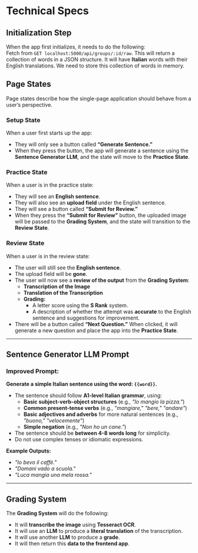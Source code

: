 # Technical Specs

## Initialization Step

When the app first initializes, it needs to do the following:  
Fetch from `GET localhost:5000/api/groups/:id/raw`. This will return a collection of words in a JSON structure. It will have **Italian** words with their English translations. We need to store this collection of words in memory.

## Page States

Page states describe how the single-page application should behave from a user’s perspective.

### Setup State

When a user first starts up the app:  
- They will only see a button called **“Generate Sentence.”**  
- When they press the button, the app will generate a sentence using the **Sentence Generator LLM**, and the state will move to the **Practice State**.

### Practice State

When a user is in the practice state:  
- They will see an **English sentence**.  
- They will also see an **upload field** under the English sentence.  
- They will see a button called **“Submit for Review.”**  
- When they press the **“Submit for Review”** button, the uploaded image will be passed to the **Grading System**, and the state will transition to the **Review State**.

### Review State

When a user is in the review state:  
- The user will still see the **English sentence**.  
- The upload field will be **gone**.  
- The user will now see a **review of the output** from the **Grading System**:  
  - **Transcription of the Image**  
  - **Translation of the Transcription**  
  - **Grading:**  
    - A letter score using the **S Rank** system.  
    - A description of whether the attempt was **accurate** to the English sentence and suggestions for improvement.  
- There will be a button called **“Next Question.”** When clicked, it will generate a new question and place the app into the **Practice State**.

---

## Sentence Generator LLM Prompt  

### **Improved Prompt:**  

**Generate a simple Italian sentence using the word: `{{word}}`.**  

- The sentence should follow **A1-level Italian grammar**, using:  
  - **Basic subject-verb-object structures** (e.g., *"Io mangio la pizza."*)  
  - **Common present-tense verbs** (e.g., *"mangiare," "bere," "andare"*)  
  - **Basic adjectives and adverbs** for more natural sentences (e.g., *"buono," "velocemente"*)  
  - **Simple negation** (e.g., *"Non ho un cane."*)  
- The sentence should be **between 4-8 words long** for simplicity.  
- Do not use complex tenses or idiomatic expressions.  

**Example Outputs:**  
- *"Io bevo il caffè."*  
- *"Domani vado a scuola."*  
- *"Luca mangia una mela rossa."*  

---

## Grading System

The **Grading System** will do the following:  
- It will **transcribe the image** using **Tesseract OCR**.  
- It will use an **LLM** to produce a **literal translation** of the transcription.  
- It will use another **LLM** to produce a **grade**.  
- It will then return this **data to the frontend app**.  